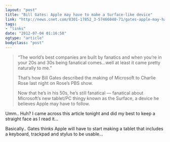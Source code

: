 ```yaml
---
layout: "post"
title: "Bill Gates: Apple may have to make a Surface-like device"
link: "http://news.cnet.com/8301-17852_3-57466040-71/gates-apple-may-have-to-make-a-surface-like-device/"
tags: 
- "links"
date: "2012-07-04 01:16:58"
ogtype: "article"
bodyclass: "post"
---
```


> “The world’s best companies are built by fanatics and when you’re in your 20s and 30s being fanatical comes…well at least it came pretty naturally to me.”
> 
> That’s how Bill Gates described the making of Microsoft to Charlie Rose last night on Rose’s PBS show.
> 
> Now that he’s in his 50s, he’s still fanatical — fanatical about Microsoft’s new tablet/PC thingy known as the Surface, a device he believes Apple may have to follow.

Umm.. Huh? I came across this article tonight and did my best to keep a straight face as I read it…

Basically.. Gates thinks Apple will have to start making a tablet that includes a keyboard, trackpad and stylus to be usable…